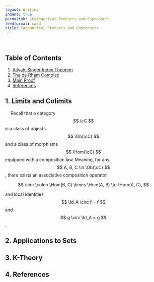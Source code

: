 ```yaml
---
layout: Writing
indent: true
permalink: /Categorical-Products-and-Coproducts
feedformat: card
title: Categorical Products and Coproducts
---
```

$$ \newcommand{\cC}{\mathcal{C}} \DeclareMathOperator{\Ob}{Ob} \DeclareMathOperator{\Hom}{Hom} $$
<br>
## Table of Contents
1. [Atiyah-Singer Index Theorem](#1-limits-and-colimits)
2. [The de Rham Complex](#2-applications-to-sets)
3. [Main Proof](#3-k-theory)
4. [References](#4-references)

## 1. Limits and Colimits

&emsp; Recall that a category $$ \cC $$ is a class of objects $$ \Ob(\cC) $$ and a class of morphisms $$ \Hom(\cC) $$ equipped with a composition law. Meaning, for any $$ A, B, C \in \Ob(\cC) $$, there exists an associative composition operator 

$$
    \circ \colon \Hom(B, C) \times \Hom(A, B) \to \Hom(A, C),
$$ 

and local identities $$ \Id_A \circ f = f $$ and $$ g \circ \Id_A = g $$.


## 2. Applications to Sets




## 3. K-Theory



## 4. References
